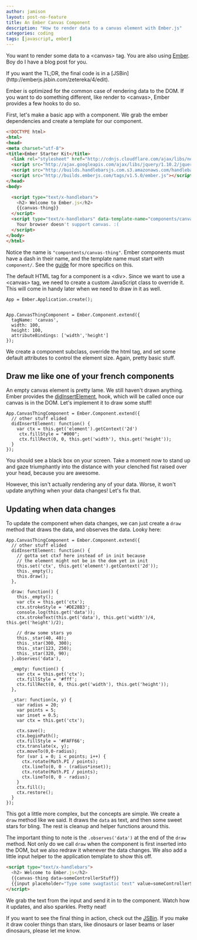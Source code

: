 ```yaml
---
author: jamison
layout: post-no-feature
title: An Ember Canvas Component
description: "How to render data to a canvas element with Ember.js"
categories: coding
tags: [javascript, ember]
---
```


You want to render some data to a &lt;canvas&gt; tag. You are also using
[Ember](http://emberjs.com/). Boy do I have a blog post for you.

<aside>If you want the TL;DR, the final code is in a [JSBin](http://emberjs.jsbin.com/zetereka/4/edit).</aside>

Ember is optimized for the common case of rendering data to the DOM. If you
want to do something different, like render to &lt;canvas&gt;, Ember provides
a few hooks to do so.

First, let's make a basic app with a component. We grab the ember dependencies
and create a template for our component.


```html
<!DOCTYPE html>
<html>
<head>
<meta charset="utf-8">
<title>Ember Starter Kit</title>
  <link rel="stylesheet" href="http://cdnjs.cloudflare.com/ajax/libs/normalize/2.1.0/normalize.css">
  <script src="http://ajax.googleapis.com/ajax/libs/jquery/1.10.2/jquery.min.js"></script>
  <script src="http://builds.handlebarsjs.com.s3.amazonaws.com/handlebars-v1.3.0.js"></script>
  <script src="http://builds.emberjs.com/tags/v1.5.0/ember.js"></script>
</head>
<body>

  <script type="text/x-handlebars">
    <h2> Welcome to Ember.js</h2>
    {{canvas-thing}}
  </script>
  <script type="text/x-handlebars" data-template-name="components/canvas-thing">
    Your browser doesn't support canvas. :(
  </script>
</body>
</html>
```


Notice the name is `"compontents/canvas-thing"`. Ember components must have a
dash in their name, and the template name must start with `component/`. See
the [guide](http://emberjs.com/guides/components/defining-a-component/) for
more specifics on this.

The default HTML tag for a component is a &lt;div&gt;. Since we want to use a
&lt;canvas&gt; tag, we need to create a custom JavaScript class to override it.
This will come in handy later when we need to draw in it as well.

```
App = Ember.Application.create();


App.CanvasThingComponent = Ember.Component.extend({
  tagName: 'canvas',
  width: 100,
  height: 100,
  attributeBindings: ['width','height']
});
```

We create a component subclass, override the html tag, and set some default
attributes to control the element size. Again, pretty basic stuff.


## Draw me like one of your french components

An empty canvas element is pretty lame. We still haven't drawn anything. Ember
provides the [didInsertElement](https://github.com/emberjs/ember.js/blob/d6c3366c84d3bc793c12dd98aec65dd4a9437ca9/packages_es6/ember-views/lib/views/view.js#L1760),
hook, which will be called once our canvas is in the DOM. Let's implement it
to draw some stuff!


```
App.CanvasThingComponent = Ember.Component.extend({
  // other stuff elided
  didInsertElement: function() {
    var ctx = this.get('element').getContext('2d')
     ctx.fillStyle = "#000";
     ctx.fillRect(0, 0, this.get('width'), this.get('height'));
  }
});
```


You should see a black box on your screen. Take a moment now to stand up and
gaze triumphantly into the distance with your clenched fist raised over your
head, because you are awesome.


However, this isn't actually rendering any of your data. Worse, it won't update
anything when your data changes! Let's fix that.

## Updating when data changes

To update the component when data changes, we can just create a `draw` method
that draws the data, and observes the data. Looky here:

```
App.CanvasThingComponent = Ember.Component.extend({
  // other stuff elided
  didInsertElement: function() {
    // gotta set ctxf here instead of in init because
    // the element might not be in the dom yet in init
    this.set('ctx', this.get('element').getContext('2d'));
    this._empty();
    this.draw();
  },

  draw: function() {
    this._empty();
    var ctx = this.get('ctx');
    ctx.strokeStyle = '#DE28B3';
    console.log(this.get('data'));
    ctx.strokeText(this.get('data'), this.get('width')/4, this.get('height')/2);

    // draw some stars yo
    this._star(40, 40);
    this._star(300, 300);
    this._star(123, 250);
    this._star(320, 90);
  }.observes('data'),

  _empty: function() {
    var ctx = this.get('ctx');
    ctx.fillStyle = '#fff';
    ctx.fillRect(0, 0, this.get('width'), this.get('height'));
  },

  _star: function(x, y) {
    var radius = 20;
    var points = 5;
    var inset = 0.5;
    var ctx = this.get('ctx');

    ctx.save();
    ctx.beginPath();
    ctx.fillStyle = '#FAFF66';
    ctx.translate(x, y);
    ctx.moveTo(0,0-radius);
    for (var i = 0; i < points; i++) {
      ctx.rotate(Math.PI / points);
      ctx.lineTo(0, 0 - (radius*inset));
      ctx.rotate(Math.PI / points);
      ctx.lineTo(0, 0 - radius);
    }
    ctx.fill();
    ctx.restore();
  }
});
```

This got a little more complex, but the concepts are simple. We create a `draw`
method like we said. It draws the `data` as text, and then some sweet stars
for bling. The rest is cleanup and helper functions around this.

The important thing to note is the `.observes('data')` at the end of the `draw`
method. Not only do we call `draw` when the component is first inserted into
the DOM, but we also redraw it whenever the data changes. We also add a little
input helper to the application template to show this off.


```html
<script type="text/x-handlebars">
  <h2> Welcome to Ember.js</h2>
  {{canvas-thing data=someControllerStuff}}
  {{input placeholder="Type some swagtastic text" value=someControllerStuff}}
</script>
```

We grab the text from the input and send it in to the component. Watch how
it updates, and also sparkles. Pretty neat!

If you want to see the final thing in action, check out the
[JSBin](http://emberjs.jsbin.com/zetereka/4/edit). If you make it draw cooler
things than stars, like dinosaurs or laser beams or laser dinosaurs, please
let me know.
